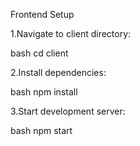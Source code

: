 Frontend Setup

1.Navigate to client directory:

bash
cd client

2.Install dependencies:

bash
npm install

3.Start development server:

bash
npm start